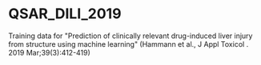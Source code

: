 # QSAR_DILI_2019
Training data for "Prediction of clinically relevant drug-induced liver injury from structure using machine learning" (Hammann et al., J Appl Toxicol . 2019 Mar;39(3):412-419)
